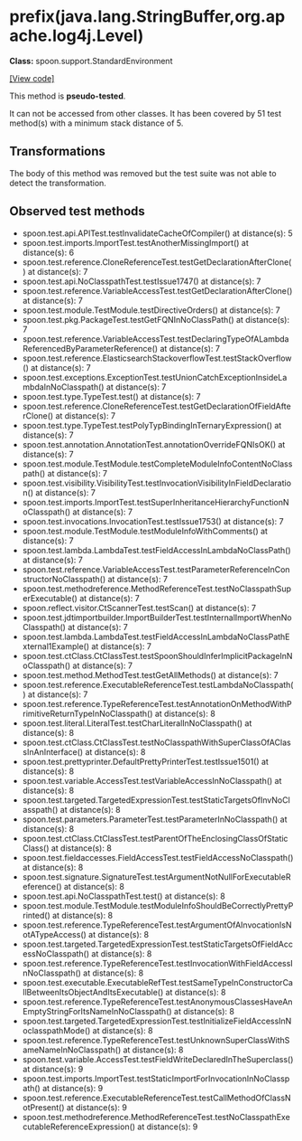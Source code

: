 # prefix(java.lang.StringBuffer,org.apache.log4j.Level)

**Class:** spoon.support.StandardEnvironment

[[View code]](https://github.com/INRIA/spoon/blob/fd878bc71b73fc1da82356eaa6578f760c70f0de/src/main/java//spoon/support/StandardEnvironment.java#L194)

This method is **pseudo-tested**.


It can not be accessed from other classes. 
It has been covered by 51 test method(s) with a minimum stack distance of 5.

## Transformations

The body of this method was removed but the test suite was not able to detect the transformation.



## Observed test methods

* spoon.test.api.APITest.testInvalidateCacheOfCompiler() at distance(s): 5
* spoon.test.imports.ImportTest.testAnotherMissingImport() at distance(s): 6
* spoon.test.reference.CloneReferenceTest.testGetDeclarationAfterClone() at distance(s): 7
* spoon.test.api.NoClasspathTest.testIssue1747() at distance(s): 7
* spoon.test.reference.VariableAccessTest.testGetDeclarationAfterClone() at distance(s): 7
* spoon.test.module.TestModule.testDirectiveOrders() at distance(s): 7
* spoon.test.pkg.PackageTest.testGetFQNInNoClassPath() at distance(s): 7
* spoon.test.reference.VariableAccessTest.testDeclaringTypeOfALambdaReferencedByParameterReference() at distance(s): 7
* spoon.test.reference.ElasticsearchStackoverflowTest.testStackOverflow() at distance(s): 7
* spoon.test.exceptions.ExceptionTest.testUnionCatchExceptionInsideLambdaInNoClasspath() at distance(s): 7
* spoon.test.type.TypeTest.test() at distance(s): 7
* spoon.test.reference.CloneReferenceTest.testGetDeclarationOfFieldAfterClone() at distance(s): 7
* spoon.test.type.TypeTest.testPolyTypBindingInTernaryExpression() at distance(s): 7
* spoon.test.annotation.AnnotationTest.annotationOverrideFQNIsOK() at distance(s): 7
* spoon.test.module.TestModule.testCompleteModuleInfoContentNoClasspath() at distance(s): 7
* spoon.test.visibility.VisibilityTest.testInvocationVisibilityInFieldDeclaration() at distance(s): 7
* spoon.test.imports.ImportTest.testSuperInheritanceHierarchyFunctionNoClasspath() at distance(s): 7
* spoon.test.invocations.InvocationTest.testIssue1753() at distance(s): 7
* spoon.test.module.TestModule.testModuleInfoWithComments() at distance(s): 7
* spoon.test.lambda.LambdaTest.testFieldAccessInLambdaNoClassPath() at distance(s): 7
* spoon.test.reference.VariableAccessTest.testParameterReferenceInConstructorNoClasspath() at distance(s): 7
* spoon.test.methodreference.MethodReferenceTest.testNoClasspathSuperExecutable() at distance(s): 7
* spoon.reflect.visitor.CtScannerTest.testScan() at distance(s): 7
* spoon.test.jdtimportbuilder.ImportBuilderTest.testInternalImportWhenNoClasspath() at distance(s): 7
* spoon.test.lambda.LambdaTest.testFieldAccessInLambdaNoClassPathExternal1Example() at distance(s): 7
* spoon.test.ctClass.CtClassTest.testSpoonShouldInferImplicitPackageInNoClasspath() at distance(s): 7
* spoon.test.method.MethodTest.testGetAllMethods() at distance(s): 7
* spoon.test.reference.ExecutableReferenceTest.testLambdaNoClasspath() at distance(s): 7
* spoon.test.reference.TypeReferenceTest.testAnnotationOnMethodWithPrimitiveReturnTypeInNoClasspath() at distance(s): 8
* spoon.test.literal.LiteralTest.testCharLiteralInNoClasspath() at distance(s): 8
* spoon.test.ctClass.CtClassTest.testNoClasspathWithSuperClassOfAClassInAnInterface() at distance(s): 8
* spoon.test.prettyprinter.DefaultPrettyPrinterTest.testIssue1501() at distance(s): 8
* spoon.test.variable.AccessTest.testVariableAccessInNoClasspath() at distance(s): 8
* spoon.test.targeted.TargetedExpressionTest.testStaticTargetsOfInvNoClasspath() at distance(s): 8
* spoon.test.parameters.ParameterTest.testParameterInNoClasspath() at distance(s): 8
* spoon.test.ctClass.CtClassTest.testParentOfTheEnclosingClassOfStaticClass() at distance(s): 8
* spoon.test.fieldaccesses.FieldAccessTest.testFieldAccessNoClasspath() at distance(s): 8
* spoon.test.signature.SignatureTest.testArgumentNotNullForExecutableReference() at distance(s): 8
* spoon.test.api.NoClasspathTest.test() at distance(s): 8
* spoon.test.module.TestModule.testModuleInfoShouldBeCorrectlyPrettyPrinted() at distance(s): 8
* spoon.test.reference.TypeReferenceTest.testArgumentOfAInvocationIsNotATypeAccess() at distance(s): 8
* spoon.test.targeted.TargetedExpressionTest.testStaticTargetsOfFieldAccessNoClasspath() at distance(s): 8
* spoon.test.reference.TypeReferenceTest.testInvocationWithFieldAccessInNoClasspath() at distance(s): 8
* spoon.test.executable.ExecutableRefTest.testSameTypeInConstructorCallBetweenItsObjectAndItsExecutable() at distance(s): 8
* spoon.test.reference.TypeReferenceTest.testAnonymousClassesHaveAnEmptyStringForItsNameInNoClasspath() at distance(s): 8
* spoon.test.targeted.TargetedExpressionTest.testInitializeFieldAccessInNoclasspathMode() at distance(s): 8
* spoon.test.reference.TypeReferenceTest.testUnknownSuperClassWithSameNameInNoClasspath() at distance(s): 8
* spoon.test.variable.AccessTest.testFieldWriteDeclaredInTheSuperclass() at distance(s): 9
* spoon.test.imports.ImportTest.testStaticImportForInvocationInNoClasspath() at distance(s): 9
* spoon.test.reference.ExecutableReferenceTest.testCallMethodOfClassNotPresent() at distance(s): 9
* spoon.test.methodreference.MethodReferenceTest.testNoClasspathExecutableReferenceExpression() at distance(s): 9

